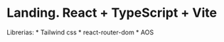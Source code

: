 # Landing. React + TypeScript + Vite

Librerias: 
           * Tailwind css
           * react-router-dom
           * AOS